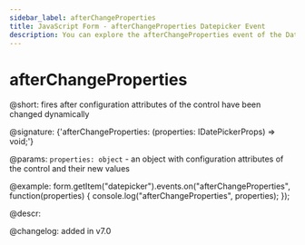 ```yaml
---
sidebar_label: afterChangeProperties
title: JavaScript Form - afterChangeProperties Datepicker Event 
description: You can explore the afterChangeProperties event of the Datepicker control of Form in the documentation of the DHTMLX JavaScript UI library. Browse developer guides and API reference, try out code examples and live demos, and download a free 30-day evaluation version of DHTMLX Suite 7.
---
```


# afterChangeProperties

@short: fires after configuration attributes of the control have been changed dynamically

@signature: {'afterChangeProperties: (properties: IDatePickerProps) => void;'}

@params:
`properties: object` - an object with configuration attributes of the control and their new values

@example:
form.getItem("datepicker").events.on("afterChangeProperties", function(properties) {
    console.log("afterChangeProperties", properties);
});

@descr:

@changelog: added in v7.0

[comment]: # (@relatedapi: form/api/calendar/calendar_setproperties_method.md)
